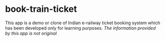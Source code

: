 # book-train-ticket
This app is a demo or clone of Indian e-railway ticket booking system which has been developed only for learning purposes.  *The information provided by this app is not original*
